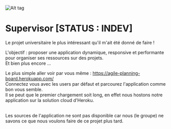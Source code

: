 ![Alt tag](https://drive.google.com/uc?id=0B6oW7lrmjVGoUUVHVEV2ZEIwa2s "Supervisor")

# Supervisor [STATUS : INDEV]

Le projet universitaire le plus intéressant qu'il m'ait été donné de faire ! </br>

L'objectif : proposer une application dynamique, responsive et performante pour organiser ses ressources sur des projets.</br>
Et bien plus encore ...

Le plus simple aller voir par vous même : https://agile-planning-board.herokuapp.com/</br>
Connectez vous avec les users par défaut et parcourez l'application comme bon vous semble.</br>
Il se peut que le premier chargement soit long, en effet nous hostons notre application sur la solution cloud d'Heroku.</br></br>

Les sources de l'application ne sont pas disponible car nous (le groupe) ne savons ce que nous voulons faire de ce projet plus tard.
